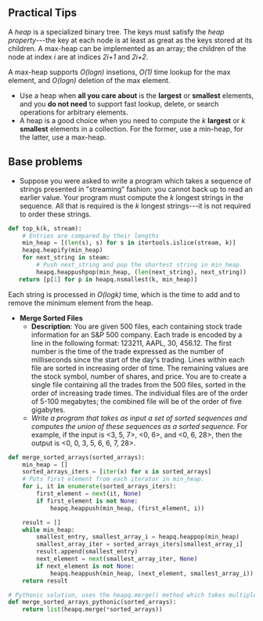 ## Practical Tips

A *heap* is a specialized binary tree. The keys must satisfy the *heap property*---the key at each node is at least as great as the keys stored at its children. A max-heap can be implemented as an array; the children of the node at index *i* are at indices *2i+1* and *2i+2*.

A max-heap supports *O(logn)* insetions, *O(1)* time lookup for the max element, and *O(logn)* deletion of the max element.

- Use a heap when **all you care about** is the **largest** or **smallest** elements, and you **do not need** to support fast lookup, delete, or search operations for arbitrary elements.
- A heap is a good choice when you need to compute the *k* **largest** or *k* **smallest** elements in a collection. For the former, use a min-heap, for the latter, use a max-heap.


## Base problems

- Suppose you were asked to write a program which takes a sequence of strings presented in "streaming" fashion: you cannot back up to read an earlier value. Your program must compute the *k* longest strings in the sequence. All that is required is the *k* longest strings---it is not required to order these strings.
```python
def top_k(k, stream):
    # Entries are compared by their lengths
    min_heap = [(len(s), s) for s in itertools.islice(stream, k)]
    heapq.heapify(min_heap)
    for next_string in steam:
        # Push next_string and pop the shortest string in min_heap.
        heapq.heappushpop(min_heap, (len(next_string), next_string))
   return [p[1] for p in heapq.nsmallest(k, min_heap)] 
```
Each string is processed in *O(logk)* time, which is the time to add and to remove the minimum element from the heap.
- **Merge Sorted Files**
    - **Description**: You are given 500 files, each containing stock trade information for an S&P 500 company. Each trade is encoded by a line in the following format: 123211, AAPL, 30, 456.12. The first number is the time of the trade expressed as the number of milliseconds since the start of the day's trading. Lines within each file are sorted in increasing order of time. The remaining values are the stock symbol, number of shares, and price. You are to create a single file containing all the trades from the 500 files, sorted in the order of increasing trade times. The individual files are of the order of 5-100 megabytes; the combined file will be of the order of five gigabytes.
    - *Write a program that takes as input a set of sorted sequences and computes the union of these sequences as a sorted sequence.* For example, if the input is <3, 5, 7>, <0, 6>, and <0, 6, 28>, then the output is <0, 0, 3, 5, 6, 6, 7, 28>.
```python
def merge_sorted_arrays(sorted_arrays):
    min_heap = []
    sorted_arrays_iters = [iter(x) for x in sorted_arrays]
    # Puts first element from each iterator in min_heap.
    for i, it in enumerate(sorted_arrays_iters):
        first_element = next(it, None)
        if first_element is not None:
            heapq.heappush(min_heap, (first_element, i))

    result = []
    while min_heap:
        smallest_entry, smallest_array_i = heapq.heappop(min_heap)
        smallest_array_iter = sorted_arrays_iters[smallest_array_i]
        result.append(smallest_entry)
        next_element = next(smallest_array_iter, None)
        if next_element is not None:
            heapq.heappush(min_heap, (next_element, smallest_array_i))
    return result

# Pythonic solution, uses the heapq.merge() method which takes multiple inputs.
def merge_sorted_arrays_pythonic(sorted_arrays):
    return list(heapq.merge(*sorted_arrays))
```
